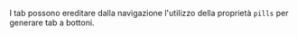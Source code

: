 I tab possono ereditare dalla navigazione l'utilizzo della proprietà `pills` per generare tab a bottoni.
